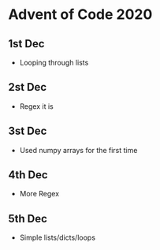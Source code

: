 # Advent of Code 2020

## 1st Dec
- Looping through lists

## 2st Dec
- Regex it is

## 3st Dec
- Used numpy arrays for the first time

## 4th Dec
- More Regex

## 5th Dec
- Simple lists/dicts/loops